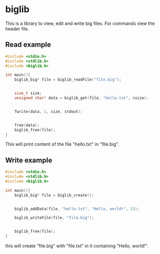 # biglib

This is a library to view, edit and write big files.
For commands view the header file.

## Read example

```C
#include <stdio.h>
#include <stdlib.h>
#include <biglib.h>

int main(){
	biglib_big* file = biglib_readFile("file.big");


	size_t size;
	unsigned char* data = biglib_get(file, "hello.txt", &size);


	fwrite(data, 1, size, stdout);


	free(data);
	biglib_free(file);
}
```
This will print content of the file "hello.txt" in "file.big".

## Write example

```C
#include <stdio.h>
#include <stdlib.h>
#include <biglib.h>

int main(){
	biglib_big* file = biglib_create();


	biglib_addData(file, "hello.txt", "Hello, world!", 13);

	biglib_writeFile(file, "file.big");


	biglib_free(file);
}
```
this will create "file.big" with "file.txt" in it containing "Hello, world!".
